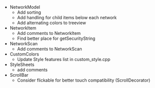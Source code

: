+ NetworkModel
    - Add sorting
    - Add handling for child items below each network
    - Add alternating colors to treeview
 + NetworkItem
    - Add comments to NetworkItem
    - Find better place for getSecurityString
 + NetworkScan
    - Add comments to NetworkScan
 + CustomColors
    - Update Style features list in custom_style.cpp
 + StyleSheets
    - add comments 
 + ScrollBar
    - Consider flickable for better touch compatibility (ScrollDecorator)
